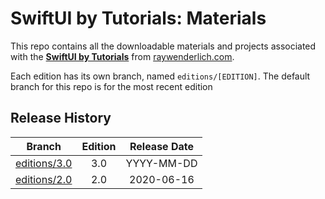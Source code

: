 # SwiftUI by Tutorials: Materials

This repo contains all the downloadable materials and projects associated with the **[SwiftUI by Tutorials](https://store.raywenderlich.com/products/swiftui-by-tutorials)** from [raywenderlich.com](https://www.raywenderlich.com).

Each edition has its own branch, named `editions/[EDITION]`. The default branch for this repo is for the most recent edition

## Release History

| Branch                                                                           | Edition | Release Date |
| -------------------------------------------------------------------------------- |:-------:|:------------:|
| [editions/3.0](https://github.com/raywenderlich/sui-materials/tree/editions/3.0) | 3.0     | YYYY-MM-DD   |
| [editions/2.0](https://github.com/raywenderlich/sui-materials/tree/editions/2.0) | 2.0     | 2020-06-16   |
